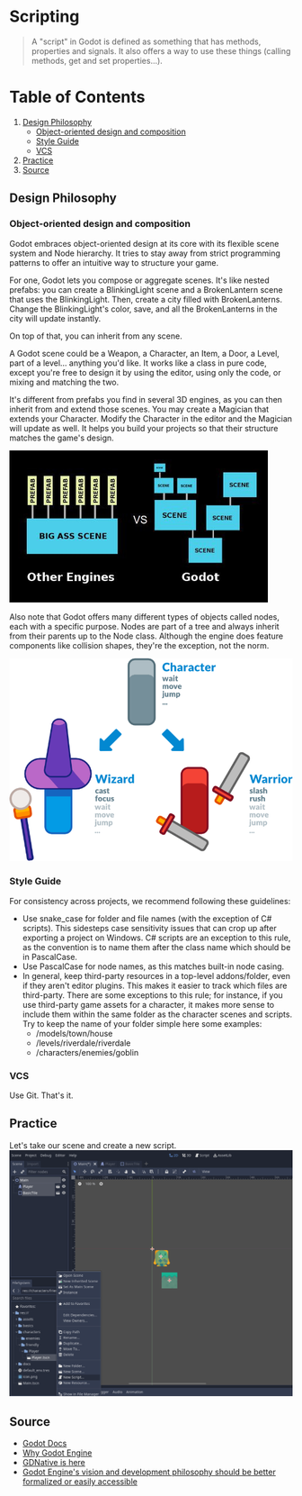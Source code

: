 # Scripting

> A "script" in Godot is defined as something that has methods, properties and signals. It also offers a way to use these things (calling methods, get and set properties...).

# Table of Contents

1. [Design Philosophy](#DesignPhilosophy)
    - [Object-oriented design and composition](#)
    - [Style Guide](#StyleGuide)
    - [VCS](#VCS)
2. [Practice](#Practice)
3. [Source](#Source)

## Design Philosophy

### Object-oriented design and composition

Godot embraces object-oriented design at its core with its flexible scene system and Node hierarchy. It tries to stay away from strict programming patterns to offer an intuitive way to structure your game.

For one, Godot lets you compose or aggregate scenes. It's like nested prefabs: you can create a BlinkingLight scene and a BrokenLantern scene that uses the BlinkingLight. Then, create a city filled with BrokenLanterns. Change the BlinkingLight's color, save, and all the BrokenLanterns in the city will update instantly.

On top of that, you can inherit from any scene.

A Godot scene could be a Weapon, a Character, an Item, a Door, a Level, part of a level… anything you'd like. It works like a class in pure code, except you're free to design it by using the editor, using only the code, or mixing and matching the two.

It's different from prefabs you find in several 3D engines, as you can then inherit from and extend those scenes. You may create a Magician that extends your Character. Modify the Character in the editor and the Magician will update as well. It helps you build your projects so that their structure matches the game's design.

![](./images/other-vs-godot.png)


Also note that Godot offers many different types of objects called nodes, each with a specific purpose. Nodes are part of a tree and always inherit from their parents up to the Node class. Although the engine does feature components like collision shapes, they're the exception, not the norm.

![](./images/rpg-nodes.png)


### Style Guide

For consistency across projects, we recommend following these guidelines:

- Use snake_case for folder and file names (with the exception of C# scripts). This sidesteps case sensitivity issues that can crop up after exporting a project on Windows. C# scripts are an exception to this rule, as the convention is to name them after the class name which should be in PascalCase.
- Use PascalCase for node names, as this matches built-in node casing.
- In general, keep third-party resources in a top-level addons/folder, even if they aren't editor plugins. This makes it easier to track which files are third-party. There are some exceptions to this rule; for instance, if you use third-party game assets for a character, it makes more sense to include them within the same folder as the character scenes and scripts.
Try to keep the name of your folder simple here some examples:
    - /models/town/house
    - /levels/riverdale/riverdale
    - /characters/enemies/goblin


### VCS
Use Git. That's it.

## Practice

Let's take our scene and create a new script.
![](./images/new-script-tmp.png)




## Source
- [Godot Docs](https://docs.godotengine.org/en/stable)
- [Why Godot Engine](https://medium.com/rock-milk/why-godot-engine-e0d4736d6eb0)
- [GDNative is here](https://godotengine.org/article/dlscript-here)
- [Godot Engine's vision and development philosophy should be better formalized or easily accessible](https://github.com/godotengine/godot-proposals/issues/575)
<!-- - [Getting Gud at Godot](https://www.alexhoratio.co.uk/2017/05/gitting-gud-at-godot-part-3-scripts.html) -->